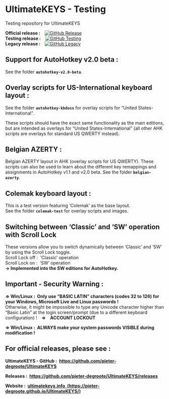 # UltimateKEYS - Testing
Testing repository for UltimateKEYS

**Official release&nbsp;:**&emsp;[![GitHub Release](https://img.shields.io/github/release/pieter-degroote/UltimateKEYS.svg)](https://github.com/pieter-degroote/UltimateKEYS/releases)  
**Testing release&nbsp;:**&emsp;[![GitHub Testing](https://img.shields.io/github/release/pieter-degroote/UltimateKEYS-testing.svg?label=testing)](https://github.com/pieter-degroote/UltimateKEYS-testing/releases)  
**Legacy release&nbsp;:**&emsp;[![GitHub Legacy](https://img.shields.io/github/release/pieter-degroote/UltimateKEYS-legacy.svg?label=legacy)](https://github.com/pieter-degroote/UltimateKEYS-legacy/releases)

## Support for AutoHotkey v2.0 beta&nbsp;:

See the folder **`autohotkey-v2.0-beta`**.

## Overlay scripts for US-International keyboard layout&nbsp;:

See the folder **`autohotkey-kbdusx`** for overlay scripts for “United States-International”.

These scripts should have the exact same functionality as the main editions, but are intended as overlays for “United States-International” (all other AHK scripts are overlays for standard US QWERTY instead).

## Belgian AZERTY&nbsp;:

Belgian AZERTY layout in AHK (overlay scripts for US QWERTY). These scripts can also be used to learn about the different key remappings and assignments in AutoHotkey v1.1 and v2.0 beta. See the folder **`belgian-azerty`**.

## Colemak keyboard layout&nbsp;:

This is a test version featuring ‘Colemak’ as the base layout.  
See the folder **`colemak-test`** for overlay scripts and images.

## Switching between ‘Classic’ and ‘SW’ operation with Scroll Lock

These versions allow you to switch dynamically between ‘Classic’ and ‘SW’ by using the Scroll Lock toggle.  
Scroll Lock off&nbsp;: &nbsp;‘Classic’ operation  
Scroll Lock on&nbsp;: &nbsp;‘SW’ operation  
**-&gt; Implemented into the SW editions for AutoHotkey.**

## Important - Security Warning&nbsp;:

**=&gt; Win/Linux&nbsp;: &nbsp;Only use “BASIC LATIN” characters (codes 32 to 126) for your Windows, Microsoft Live and Linux passwords&nbsp;!**  
Otherwise, it might be impossible to type any Unicode character higher than “Basic Latin” at the login screen/prompt (due to a different keyboard configuration) !&emsp;**=&gt;&emsp;ACCOUNT LOCKOUT**

**=&gt; Win/Linux&nbsp;: &nbsp;ALWAYS make your system passwords VISIBLE during modification&nbsp;!**

## For official releases, please see&nbsp;:

**UltimateKEYS - GitHub&nbsp;: &nbsp;https://github.com/pieter-degroote/UltimateKEYS**

**Releases&nbsp;: &nbsp;https://github.com/pieter-degroote/UltimateKEYS/releases**

**Website&nbsp;: &nbsp;[ultimatekeys.info &nbsp;(https://pieter-degroote.github.io/UltimateKEYS/)](https://pieter-degroote.github.io/UltimateKEYS/)**
